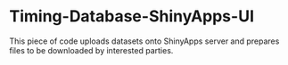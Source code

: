 # Timing-Database-ShinyApps-UI

This piece of code uploads datasets onto ShinyApps server and prepares files to be downloaded by interested parties.

